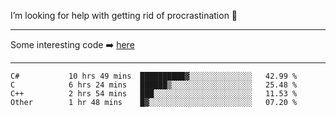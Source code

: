 I’m looking for help with getting rid of procrastination 🤔

-----

Some interesting code :arrow_right: [here](https://github.com/zhen8838/playground)

-----

<!--START_SECTION:waka-->

```text
C#           10 hrs 49 mins  ██████████▓░░░░░░░░░░░░░░   42.99 %
C            6 hrs 24 mins   ██████▒░░░░░░░░░░░░░░░░░░   25.48 %
C++          2 hrs 54 mins   ███░░░░░░░░░░░░░░░░░░░░░░   11.53 %
Other        1 hr 48 mins    █▓░░░░░░░░░░░░░░░░░░░░░░░   07.20 %
```

<!--END_SECTION:waka-->

<!--
**zhen8838/zhen8838** is a ✨ _special_ ✨ repository because its `README.md` (this file) appears on your GitHub profile.

Here are some ideas to get you started:

- 🔭 I’m currently working on ...
- 🌱 I’m currently learning ...
- 👯 I’m looking to collaborate on ...
 ...
- 💬 Ask me about ...
- 📫 How to reach me: ...
- 😄 Pronouns: ...
- ⚡ Fun fact: ...
-->
